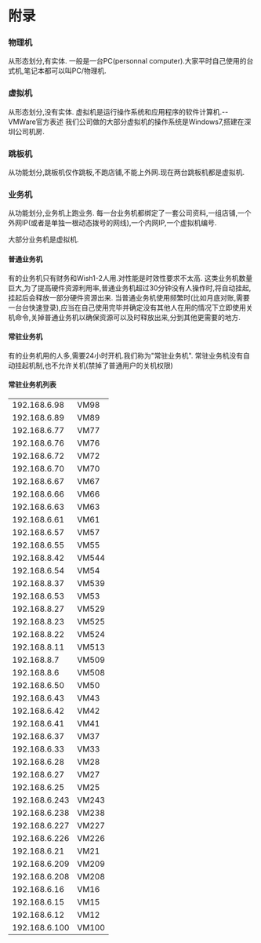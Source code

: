 # 附录

### 物理机
从形态划分,有实体.
一般是一台PC(personnal computer).大家平时自己使用的台式机,笔记本都可以叫PC/物理机.

### 虚拟机
从形态划分,没有实体.
虚拟机是运行操作系统和应用程序的软件计算机.--VMWare官方表述
我们公司做的大部分虚拟机的操作系统是Windows7,搭建在深圳公司机房.

### 跳板机
从功能划分,跳板机仅作跳板,不跑店铺,不能上外网.现在两台跳板机都是虚拟机.

### 业务机
从功能划分,业务机上跑业务.
每一台业务机都绑定了一套公司资料,一组店铺,一个外网IP(或者是单独一根动态拨号的网线),一个内网IP,一个虚拟机编号.

大部分业务机是虚拟机.

#### 普通业务机
有的业务机只有财务和Wish1-2人用.对性能是时效性要求不太高.
这类业务机数量巨大,为了提高硬件资源利用率,普通业务机超过30分钟没有人操作时,将自动挂起,挂起后会释放一部分硬件资源出来.
当普通业务机使用频繁时(比如月底对账,需要一台台快速登录),应当在自己使用完毕并确定没有其他人在用的情况下立即使用关机命令,关掉普通业务机以确保资源可以及时释放出来,分到其他更需要的地方.


#### 常驻业务机
有的业务机用的人多,需要24小时开机.我们称为"常驻业务机".
常驻业务机没有自动挂起机制,也不允许关机(禁掉了普通用户的关机权限)


#### 常驻业务机列表
<table>
	<tr><td>192.168.6.98</td><td>VM98</td></tr>
	<tr><td>192.168.6.89</td><td>VM89</td></tr>
	<tr><td>192.168.6.77</td><td>VM77</td></tr>
	<tr><td>192.168.6.76</td><td>VM76</td></tr>
	<tr><td>192.168.6.72</td><td>VM72</td></tr>
	<tr><td>192.168.6.70</td><td>VM70</td></tr>
	<tr><td>192.168.6.67</td><td>VM67</td></tr>
	<tr><td>192.168.6.66</td><td>VM66</td></tr>
	<tr><td>192.168.6.63</td><td>VM63</td></tr>
	<tr><td>192.168.6.61</td><td>VM61</td></tr>
	<tr><td>192.168.6.57</td><td>VM57</td></tr>
	<tr><td>192.168.6.55</td><td>VM55</td></tr>
	<tr><td>192.168.8.42</td><td>VM544</td></tr>
	<tr><td>192.168.6.54</td><td>VM54</td></tr>
	<tr><td>192.168.8.37</td><td>VM539</td></tr>
	<tr><td>192.168.6.53</td><td>VM53</td></tr>
	<tr><td>192.168.8.27</td><td>VM529</td></tr>
	<tr><td>192.168.8.23</td><td>VM525</td></tr>
	<tr><td>192.168.8.22</td><td>VM524</td></tr>
	<tr><td>192.168.8.11</td><td>VM513</td></tr>
	<tr><td>192.168.8.7</td><td>VM509</td></tr>
	<tr><td>192.168.8.6</td><td>VM508</td></tr>
	<tr><td>192.168.6.50</td><td>VM50</td></tr>
	<tr><td>192.168.6.43</td><td>VM43</td></tr>
	<tr><td>192.168.6.42</td><td>VM42</td></tr>
	<tr><td>192.168.6.41</td><td>VM41</td></tr>
	<tr><td>192.168.6.37</td><td>VM37</td></tr>
	<tr><td>192.168.6.33</td><td>VM33</td></tr>
	<tr><td>192.168.6.28</td><td>VM28</td></tr>
	<tr><td>192.168.6.27</td><td>VM27</td></tr>
	<tr><td>192.168.6.25</td><td>VM25</td></tr>
	<tr><td>192.168.6.243</td><td>VM243</td></tr>
	<tr><td>192.168.6.238</td><td>VM238</td></tr>
	<tr><td>192.168.6.227</td><td>VM227</td></tr>
	<tr><td>192.168.6.226</td><td>VM226</td></tr>
	<tr><td>192.168.6.21</td><td>VM21</td></tr>
	<tr><td>192.168.6.209</td><td>VM209</td></tr>
	<tr><td>192.168.6.208</td><td>VM208</td></tr>
	<tr><td>192.168.6.16</td><td>VM16</td></tr>
	<tr><td>192.168.6.15</td><td>VM15</td></tr>
	<tr><td>192.168.6.12</td><td>VM12</td></tr>
	<tr><td>192.168.6.100</td><td>VM100</td></tr>
</table>


